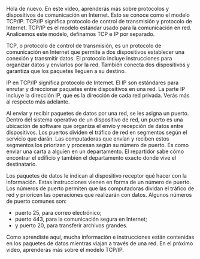 Hola de nuevo. En este video, aprenderás más sobre protocolos y dispositivos de comunicación en Internet. Esto se conoce como el modelo TCP/IP. TCP/IP significa protocolo de control de transmisión y protocolo de Internet. TCP/IP es el modelo estándar usado para la comunicación en red. Analicemos este modelo, definamos TCP e IP por separado.

TCP, o protocolo de control de transmisión, es un protocolo de comunicación en Internet que permite a dos dispositivos establecer una conexión y transmitir datos. El protocolo incluye instrucciones para organizar datos y enviarlos por la red. También conecta dos dispositivos y garantiza que los paquetes lleguen a su destino.

IP en TCP/IP significa protocolo de Internet. El IP son estándares para enrutar y direccionar paquetes entre dispositivos en una red. La parte IP incluye la dirección IP, que es la dirección de cada red privada. Verás más al respecto más adelante.

Al enviar y recibir paquetes de datos por una red, se les asigna un puerto. Dentro del sistema operativo de un dispositivo de red, un puerto es una ubicación de software que organiza el envío y recepción de datos entre dispositivos. Los puertos dividen el tráfico de red en segmentos según el servicio que darán. Las computadoras que envían y reciben estos segmentos los priorizan y procesan según su número de puerto. Es como enviar una carta a alguien en un departamento. El repartidor sabe cómo encontrar el edificio y también el departamento exacto donde vive el destinatario.

Los paquetes de datos le indican al dispositivo receptor qué hacer con la información. Estas instrucciones vienen en forma de un número de puerto. Los números de puerto permiten que las computadoras dividan el tráfico de red y prioricen las operaciones que realizarán con datos. Algunos números de puerto comunes son:
- puerto 25, para correo electrónico;
- puerto 443, para la comunicación segura en Internet;
- y puerto 20, para transferir archivos grandes.

Como aprendiste aquí, mucha información e instrucciones están contenidas en los paquetes de datos mientras viajan a través de una red. En el próximo video, aprenderás más sobre el modelo TCP/IP.
